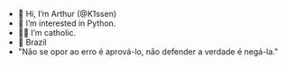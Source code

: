 - 👋 Hi, I’m Arthur (@K1ssen)
- 👀 I’m interested in Python.
- 👼🏻 I’m catholic.
- 🌿 Brazil
- "Não se opor ao erro é aprová-lo, não defender a verdade é negá-la."
<!---
K1ssen/K1ssen is a ✨ special ✨ repository because its `README.md` (this file) appears on your GitHub profile.
You can click the Preview link to take a look at your changes.
--->
